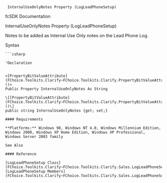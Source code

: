 ﻿     InternalUseOnlyNotes Property (LogLeadPhoneSetup)                                                   

fcSDK Documentation

InternalUseOnlyNotes Property (LogLeadPhoneSetup)

Notes to be added as Internal Use Only notes on the Lead Phone Log.

Syntax

```vbnet
```csharp

'Declaration
 

<[PropertyBitValueAttribute](FChoice.Toolkits.Clarify~FChoice.Toolkits.Clarify.PropertyBitValueAttribute.md)()>
Public Property InternalUseOnlyNotes As String

\[[PropertyBitValueAttribute](FChoice.Toolkits.Clarify~FChoice.Toolkits.Clarify.PropertyBitValueAttribute.md)()\]
public string InternalUseOnlyNotes {get; set;}

#### Requirements

**Platforms:** Windows 98, Windows NT 4.0, Windows Millennium Edition, Windows 2000, Windows XP Home Edition, Windows XP Professional, Windows Server 2003 family

See Also

#### Reference

[LogLeadPhoneSetup Class](FChoice.Toolkits.Clarify~FChoice.Toolkits.Clarify.Sales.LogLeadPhoneSetup.md)  
[LogLeadPhoneSetup Members](FChoice.Toolkits.Clarify~FChoice.Toolkits.Clarify.Sales.LogLeadPhoneSetup_members.md)